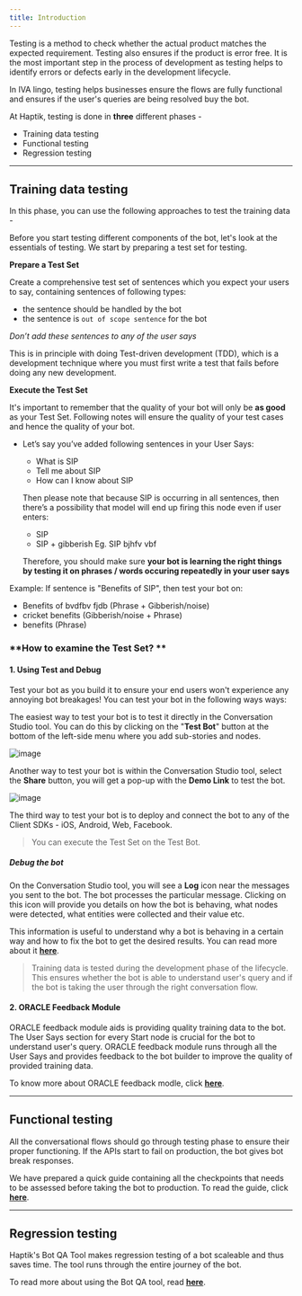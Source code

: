 ```yaml
---
title: Introduction
---
```


Testing is a method to check whether the actual product matches the expected requirement. Testing also ensures if the product is error free. It is the most important step in the process of development as testing helps to identify errors or defects early in the development lifecycle.

In IVA lingo, testing helps businesses ensure the flows are fully functional and ensures if the user's queries are being resolved buy the bot.

At Haptik, testing is done in **three** different phases - 
* Training data testing
* Functional testing
* Regression testing

<hr>

## Training data testing

In this phase, you can use the following approaches to test the training data -

Before you start testing different components of the bot, let's look at the essentials of testing. We start by preparing a test set for testing.

**Prepare a Test Set**

Create a comprehensive test set of sentences which you expect your users to say, containing sentences of following types:
* the sentence should be handled by the bot
* the sentence is `out of scope sentence` for the bot

*Don’t add these sentences to any of the user says*

This is in principle with doing Test-driven development (TDD), which is a development technique where you must first write a test that fails before doing any new development.

**Execute the Test Set**

It's important to remember that the quality of your bot will only be **as good** as your Test Set. Following notes will ensure the quality of your test
cases and hence the quality of your bot.

* Let’s say you’ve added following sentences in your User Says:
    * What is SIP
    * Tell me about SIP
    * How can I know about SIP
    
    Then please note that because SIP is occurring in all sentences, then there’s a possibility that model will end up firing this node even if user enters:
    * SIP
    * SIP + gibberish Eg. SIP bjhfv vbf
    
    Therefore, you should make sure **your bot is learning the right things by testing it on phrases / words occuring repeatedly in your user says**
     
Example: If sentence is "Benefits of SIP", then test your bot on:
* Benefits of bvdfbv fjdb (Phrase + Gibberish/noise)
* cricket benefits (Gibberish/noise + Phrase)
* benefits (Phrase)
 
### **How to examine the Test Set? **

#### 1. Using Test and Debug

Test your bot as you build it to ensure your end users won't experience any annoying bot breakages! You can test your bot in the following ways ways:

The easiest way to test your bot is to test it directly in the Conversation Studio tool. You can do this by clicking on the "**Test Bot**" button at the bottom of the left-side menu where you add sub-stories and nodes.

![image](https://user-images.githubusercontent.com/75118325/115042118-ce92d100-9ef0-11eb-97f8-8de2c009de6a.png)

Another way to test your bot is within the Conversation Studio tool, select the **Share** button, you will get a pop-up with the **Demo Link** to test the bot.

![image](https://user-images.githubusercontent.com/75118325/115046496-26333b80-9ef5-11eb-9c47-15183533cadc.png)

The third way to test your bot is to deploy and connect the bot to any of the Client SDKs - iOS, Android, Web, Facebook.

> You can execute the Test Set on the Test Bot.

##### Debug the bot

On the Conversation Studio tool, you will see a **Log** icon near the messages you sent to the bot. The bot processes the particular message. Clicking on this icon will provide you details on how the bot is behaving, what nodes were detected, what entities were collected and their value etc.

This information is useful to understand why a bot is behaving in a certain way and how to fix the bot to get the desired results. You can read more about it [**here**](https://docs.haptik.ai/bot-builder/advanced/debugging-guidelines).

> Training data is tested during the development phase of the lifecycle. This ensures whether the bot is able to understand user's query and if the bot is taking the user through the right conversation flow.

#### 2. ORACLE Feedback Module

ORACLE feedback module aids is providing quality training data to the bot. The User Says section for every Start node is crucial for the bot to understand user's query. ORACLE feedback module runs through all the User Says and provides feedback to the bot builder to improve the quality of provided training data.

To know more about ORACLE feedback modle, click [**here**](https://docs.haptik.ai/bot-builder/basic/oracle-feedback).

<hr>

## Functional testing

All the conversational flows should go through testing phase to ensure their proper functioning. If the APIs start to fail on production, the bot gives bot break responses. 

We have prepared a quick guide containing all the checkpoints that needs to be assessed before taking the bot to production. To read the guide, click [**here**](https://docs.haptik.ai/bot-builder/basic/qa-best-practices).

<hr>

## Regression testing

Haptik's Bot QA Tool makes regression testing of a bot scaleable and thus saves time. The tool runs through the entire journey of the bot. 

To read more about using the Bot QA tool, read [**here**](https://docs.haptik.ai/bot-builder/basic/bot-qa-tool).
